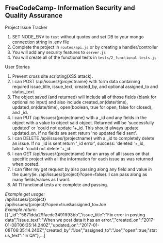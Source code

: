 **FreeCodeCamp**- Information Security and Quality Assurance
------

Project Issue Tracker

1) SET NODE_ENV to `test` without quotes and set DB to your mongo connection string in .env file
2) Complete the project in `routes/api.js` or by creating a handler/controller
3) You will add any security features to `server.js`
4) You will create all of the functional tests in `tests/2_functional-tests.js`

User Stories

  1.  Prevent cross site scripting(XSS attack).  
  2.  I can POST /api/issues/{projectname} with form data containing required issue_title, issue_text, created_by, and optional assigned_to and status_text.  
  3.  The object saved (and returned) will include all of those fields (blank for optional no input) and also include created_on(date/time), updated_on(date/time), open(boolean, true for open, false for closed), and _id.  
  4.  I can PUT /api/issues/{projectname} with a _id and any fields in the object with a value to object said object. Returned will be 'successfully updated' or 'could not update '+_id. This should always update updated_on. If no fields are sent return 'no updated field sent'.  
  5.  I can DELETE /api/issues/{projectname} with a _id to completely delete an issue. If no _id is sent return '_id error', success: 'deleted '+_id, failed: 'could not delete '+_id.  
  6.  I can GET /api/issues/{projectname} for an array of all issues on that specific project with all the information for each issue as was returned when posted.  
  7.  I can filter my get request by also passing along any field and value in the query(ie. /api/issues/{project}?open=false). I can pass along as many fields/values as I want.  
  8.  All 11 functional tests are complete and passing.  


*Example get usage:*  
/api/issues/{project}  
/api/issues/{project}?open=true&assigned_to=Joe  
*Example return:*  
[{"_id":"5871dda29faedc3491ff93bb","issue_title":"Fix error in posting data","issue_text":"When we post data it has an error.","created_on":"2017-01-08T06:35:14.240Z","updated_on":"2017-01-08T06:35:14.240Z","created_by":"Joe","assigned_to":"Joe","open":true,"status_text":"In QA"},...]



